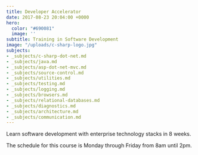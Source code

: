 ```yaml
---
title: Developer Accelerator
date: 2017-08-23 20:04:00 +0000
hero:
  color: "#690081"
  image: ''
subtitle: Training in Software Development
image: "/uploads/c-sharp-logo.jpg"
subjects:
- _subjects/c-sharp-dot-net.md
- _subjects/java.md
- _subjects/asp-dot-net-mvc.md
- _subjects/source-control.md
- _subjects/utilities.md
- _subjects/testing.md
- _subjects/logging.md
- _subjects/browsers.md
- _subjects/relational-databases.md
- _subjects/diagnostics.md
- _subjects/architecture.md
- _subjects/communication.md
---
```

Learn software development with enterprise technology stacks in 8 weeks.

The schedule for this course is Monday through Friday from 8am until 2pm.
